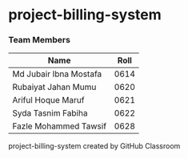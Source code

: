 # project-billing-system

### Team Members
Name | Roll
------ | ------
Md Jubair Ibna Mostafa | 0614
Rubaiyat Jahan Mumu | 0620
Ariful Hoque Maruf | 0621
Syda Tasnim Fabiha | 0622
Fazle Mohammed Tawsif | 0628


project-billing-system created by GitHub Classroom
